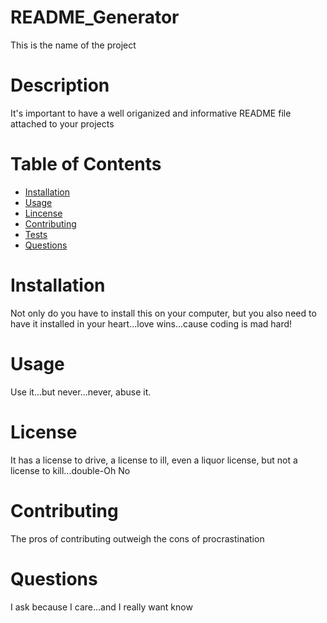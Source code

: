 # README_Generator
This is the name of the project

# Description
It's important to have a well origanized and informative README file 
attached to your projects

# Table of Contents
* [Installation](#installation)
* [Usage](#usage)
* [Lincense](#license)
* [Contributing](#contributing)
* [Tests](#tests)
* [Questions](#questions)


# Installation
Not only do you have to install this on your computer, but you also need to 
have it installed in your heart...love wins...cause coding is mad hard!

# Usage
Use it...but never...never, abuse it.

# License
It has a license to drive, a license to ill, even a liquor license, 
but not a license to kill...double-Oh No

# Contributing
The pros of contributing outweigh the cons of procrastination 

# Questions
I ask because I care...and I really want know

